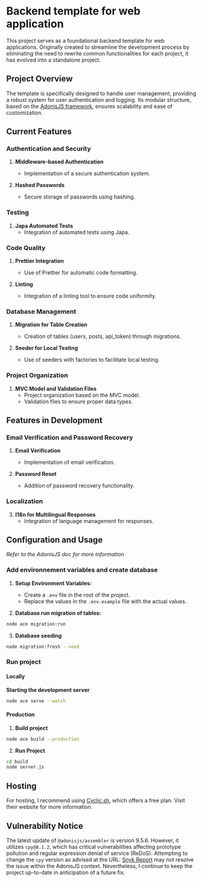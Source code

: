 # Backend template for web application

This project serves as a foundational backend template for web applications. Originally created to streamline the development process by eliminating the need to rewrite common functionalities for each project, it has evolved into a standalone project.

## Project Overview

The template is specifically designed to handle user management, providing a robust system for user authentication and logging. Its modular structure, based on the [AdonisJS framework](https://adonisjs.com/), ensures scalability and ease of customization.

## Current Features

### Authentication and Security

1. **Middleware-based Authentication**

   - Implementation of a secure authentication system.

2. **Hashed Passwords**
   - Secure storage of passwords using hashing.

### Testing

1. **Japa Automated Tests**
   - Integration of automated tests using Japa.

### Code Quality

1. **Prettier Integration**

   - Use of Prettier for automatic code formatting.

2. **Linting**
   - Integration of a linting tool to ensure code uniformity.

### Database Management

1. **Migration for Table Creation**

   - Creation of tables (users, posts, api_token) through migrations.

2. **Seeder for Local Testing**
   - Use of seeders with factories to facilitate local testing.

### Project Organization

1. **MVC Model and Validation Files**
   - Project organization based on the MVC model.
   - Validation files to ensure proper data types.

## Features in Development

### Email Verification and Password Recovery

1. **Email Verification**

   - Implementation of email verification.

2. **Password Reset**
   - Addition of password recovery functionality.

### Localization

3. **I18n for Multilingual Responses**
   - Integration of language management for responses.

## Configuration and Usage

_Refer to the AdonisJS doc for more information_

### Add environnement variables and create database

1. **Setup Environment Variables:**

   - Create a `.env` file in the root of the project.
   - Replace the values in the `.env.example` file with the actual values.

2. **Database run migration of tables:**

```bash
node ace migration:run
```

3. **Database seeding**

```bash
node migration:fresh --seed
```

### Run project

#### Locally

**Starting the development server**

```bash
node ace serve --watch
```

#### Production

1. **Build project**

```bash
node ace build --production
```

2. **Run Project**

```bash
cd build
node server.js
```

## Hosting

For hosting, I recommend using [Cyclic.sh](https://cyclic.sh/), which offers a free plan. Visit their website for more information.

## Vulnerability Notice

The latest update of `@adonisjs/assembler` is version 9.5.6. However, it utilizes `cpy@8.1.2`, which has critical vulnerabilities affecting prototype pollution and regular expression denial of service (ReDoS). Attempting to change the `cpy` version as advised at the URL: [Snyk Report](https://snyk.io/test/github/adonisjs/assembler?targetFile=package.json) may not resolve the issue within the AdonisJS context. Nevertheless, I continue to keep the project up-to-date in anticipation of a future fix.
